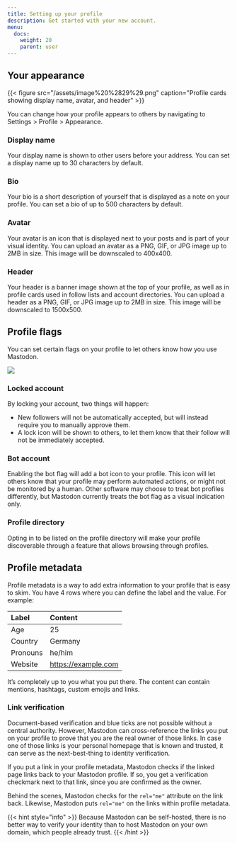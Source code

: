 ```yaml
---
title: Setting up your profile
description: Get started with your new account.
menu:
  docs:
    weight: 20
    parent: user
---
```


## Your appearance <a id="appearance"></a>

{{< figure src="/assets/image%20%2829%29.png" caption="Profile cards showing display name, avatar, and header" >}}

You can change how your profile appears to others by navigating to Settings &gt; Profile &gt; Appearance.

### Display name <a id="name"></a>

Your display name is shown to other users before your address. You can set a display name up to 30 characters by default.

### Bio <a id="bio"></a>

Your bio is a short description of yourself that is displayed as a note on your profile. You can set a bio of up to 500 characters by default.

### Avatar <a id="avatar"></a>

Your avatar is an icon that is displayed next to your posts and is part of your visual identity. You can upload an avatar as a PNG, GIF, or JPG image up to 2MB in size. This image will be downscaled to 400x400.

### Header <a id="header"></a>

Your header is a banner image shown at the top of your profile, as well as in profile cards used in follow lists and account directories. You can upload a header as a PNG, GIF, or JPG image up to 2MB in size. This image will be downscaled to 1500x500.

## Profile flags <a id="flags"></a>

You can set certain flags on your profile to let others know how you use Mastodon.

![](/assets/image%20%281%29.png)

### Locked account <a id="locked"></a>

By locking your account, two things will happen:

* New followers will not be automatically accepted, but will instead require you to manually approve them.
* A lock icon will be shown to others, to let them know that their follow will not be immediately accepted.

### Bot account <a id="bot"></a>

Enabling the bot flag will add a bot icon to your profile. This icon will let others know that your profile may perform automated actions, or might not be monitored by a human. Other software may choose to treat bot profiles differently, but Mastodon currently treats the bot flag as a visual indication only.

### Profile directory <a id="discoverable"></a>

Opting in to be listed on the profile directory will make your profile discoverable through a feature that allows browsing through profiles.

## Profile metadata <a id="fields"></a>

Profile metadata is a way to add extra information to your profile that is easy to skim. You have 4 rows where you can define the label and the value. For example:

| Label | Content |
| :--- | :--- |
| Age | 25 |
| Country | Germany |
| Pronouns | he/him |
| Website | https://example.com |

It’s completely up to you what you put there. The content can contain mentions, hashtags, custom emojis and links.

### Link verification <a id="verification"></a>

Document-based verification and blue ticks are not possible without a central authority. However, Mastodon can cross-reference the links you put on your profile to prove that you are the real owner of those links. In case one of those links is your personal homepage that is known and trusted, it can serve as the next-best-thing to identity verification.

If you put a link in your profile metadata, Mastodon checks if the linked page links back to your Mastodon profile. If so, you get a verification checkmark next to that link, since you are confirmed as the owner.

Behind the scenes, Mastodon checks for the `rel="me"` attribute on the link back. Likewise, Mastodon puts `rel="me"` on the links within profile metadata.

{{< hint style="info" >}}
Because Mastodon can be self-hosted, there is no better way to verify your identity than to host Mastodon on your own domain, which people already trust.
{{< /hint >}}

